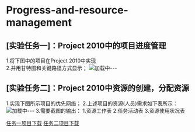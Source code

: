 # Progress-and-resource-management
## [实验任务一]：Project 2010中的项目进度管理
1.将下图中的项目在Project 2010中实现<br>
2.并用甘特图和关键路径方式显示；
![加载中---](https://github.com/meetquestion/Progress-and-resource-management/edit/master/1.jpg)
## [实验任务二]：Project 2010中资源的创建，分配资源
1.实现下图所示项目的优先网络；
2.上述项目的资源(人员)需求如下表所示：
![加载中---](https://github.com/meetquestion/Progress-and-resource-management/edit/master/2.jpg)
3.需要截图的输出：
1.资源工作表
2.任务活动表
3.资源使用状况表 

[任务一项目下载](https://github.com/meetquestion/Progress-and-resource-management/blob/master/项目2任务1.docx)
[任务二项目下载](https://github.com/meetquestion/Progress-and-resource-management/blob/master/项目2任务2.docx)
